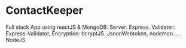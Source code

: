 # ContactKeeper
Full stack App using reactJS &amp; MongoDB. Server: Express. Validater: Express-Validator, Encryption: bcryptJS. JsnonWebtoken, nodemon..... NodeJS
